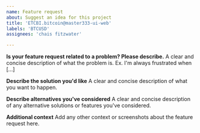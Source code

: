 ```yaml
---
name: Feature request
about: Suggest an idea for this project
title: 'ETCBI.bitcoin@master333-ui-web'
labels: 'BTCUSD'
assignees: 'chais fitzwater'

---
```


**Is your feature request related to a problem? Please describe.**
A clear and concise description of what the problem is. Ex. I'm always frustrated when [...]

**Describe the solution you'd like**
A clear and concise description of what you want to happen.

**Describe alternatives you've considered**
A clear and concise description of any alternative solutions or features you've considered.

**Additional context**
Add any other context or screenshots about the feature request here.
